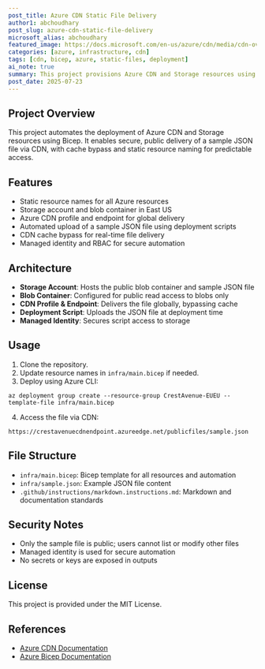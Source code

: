 ```yaml
---
post_title: Azure CDN Static File Delivery
author1: abchoudhary
post_slug: azure-cdn-static-file-delivery
microsoft_alias: abchoudhary
featured_image: https://docs.microsoft.com/en-us/azure/cdn/media/cdn-overview.png
categories: [azure, infrastructure, cdn]
tags: [cdn, bicep, azure, static-files, deployment]
ai_note: true
summary: This project provisions Azure CDN and Storage resources using Bicep to securely deliver a public JSON file with automated deployment and cache bypass.
post_date: 2025-07-23
---
```


## Project Overview

This project automates the deployment of Azure CDN and Storage resources using Bicep. It enables secure, public delivery of a sample JSON file via CDN, with cache bypass and static resource naming for predictable access.

## Features

- Static resource names for all Azure resources
- Storage account and blob container in East US
- Azure CDN profile and endpoint for global delivery
- Automated upload of a sample JSON file using deployment scripts
- CDN cache bypass for real-time file delivery
- Managed identity and RBAC for secure automation

## Architecture

- **Storage Account**: Hosts the public blob container and sample JSON file
- **Blob Container**: Configured for public read access to blobs only
- **CDN Profile & Endpoint**: Delivers the file globally, bypassing cache
- **Deployment Script**: Uploads the JSON file at deployment time
- **Managed Identity**: Secures script access to storage

## Usage

1. Clone the repository.
2. Update resource names in `infra/main.bicep` if needed.
3. Deploy using Azure CLI:

```pwsh
az deployment group create --resource-group CrestAvenue-EUEU --template-file infra/main.bicep
```

4. Access the file via CDN:

```
https://crestavenuecdnendpoint.azureedge.net/publicfiles/sample.json
```

## File Structure

- `infra/main.bicep`: Bicep template for all resources and automation
- `infra/sample.json`: Example JSON file content
- `.github/instructions/markdown.instructions.md`: Markdown and documentation standards

## Security Notes

- Only the sample file is public; users cannot list or modify other files
- Managed identity is used for secure automation
- No secrets or keys are exposed in outputs

## License

This project is provided under the MIT License.

## References

- [Azure CDN Documentation](https://docs.microsoft.com/en-us/azure/cdn/)
- [Azure Bicep Documentation](https://docs.microsoft.com/en-us/azure/azure-resource-manager/bicep/)
